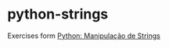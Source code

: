 # python-strings

Exercises form [Python: Manipulação de Strings](https://cursos.alura.com.br/course/python-manipulando-strings)
